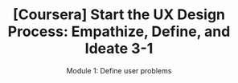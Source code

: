 ---
layout: post
title: "[Coursera] Start the UX Design Process: Empathize, Define, and Ideate 3-1"
subtitle: "Module 1: Define user problems"
cover-img: /assets/img/module3-1_path.jpg
thumbnail-img: /assets/img/module3-1_thumb.jpg
share-img: /assets/img/module3-1_path.jpg
tags: [UX]
--- 